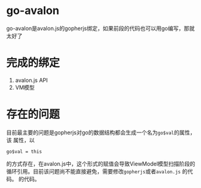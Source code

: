 # go-avalon 

go-avalon是avalon.js的gopherjs绑定，如果前段的代码也可以用go编写，那就太好了

# 完成的绑定

1. avalon.js API
2. VM模型

# 存在的问题

目前最主要的问题是gopherjs对go的数据结构都会生成一个名为`go$val`的属性，该
属性，以

    go$val = this

的方式存在，在avalon.js中，这个形式的赋值会导致ViewModel模型扫描阶段的
循环引用。目前该问题尚不能直接避免，需要修改`gopherjs`或者`avalon.js`
的代码。
的代码。

